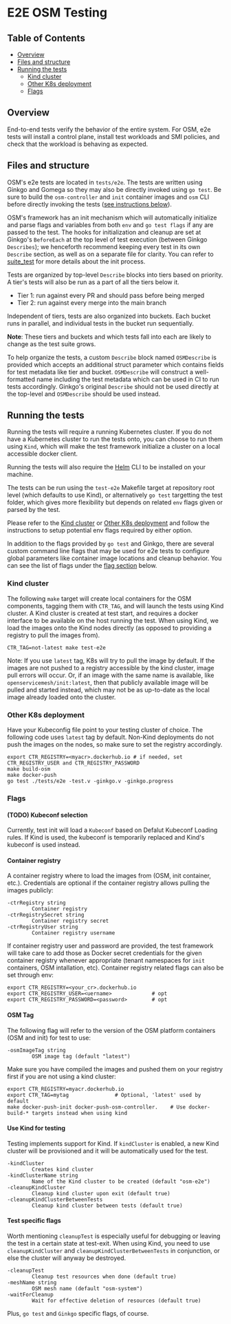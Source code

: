 # E2E OSM Testing
## Table of Contents
- [Overview](#overview)
- [Files and structure](#files-and-structure)
- [Running the tests](#running-the-tests)
  - [Kind cluster](#kind-cluster)
  - [Other K8s deployment](#other-k8s-deployment)
  - [Flags](#flags)

## Overview
End-to-end tests verify the behavior of the entire system. For OSM, e2e tests will install a control plane, install test workloads and SMI policies, and check that the workload is behaving as expected. 

## Files and structure
OSM's e2e tests are located in `tests/e2e`.
The tests are written using Ginkgo and Gomega so they may also be directly invoked using `go test`. Be sure to build the `osm-controller` and `init` container images and `osm` CLI before directly invoking the tests ([see instructions below](#running-the-tests)). 

OSM's framework has an init mechanism which will automatically initialize and parse flags and variables from both `env` and `go test flags` if any are passed to the test. The hooks for initialization and cleanup are set at Ginkgo's `BeforeEach` at the top level of test execution (between Ginkgo `Describes`); we henceforth recommend keeping every test in its own `Describe` section, as well as on a separate file for clarity. You can refer to [suite_test](tests/e2e/suite_test.go) for more details about the init process.

Tests are organized by top-level `Describe` blocks into tiers based on priority. A tier's tests will also be run as a part of all the tiers below it.

- Tier 1: run against every PR and should pass before being merged
- Tier 2: run against every merge into the main branch

Independent of tiers, tests are also organized into buckets. Each bucket runs in parallel, and individual tests in the bucket run sequentially.

**Note**: These tiers and buckets and which tests fall into each are likely to change as the test suite grows.

To help organize the tests, a custom `Describe` block named `OSMDescribe` is provided which accepts an additional struct parameter which contains fields for test metadata like tier and bucket. `OSMDescribe` will construct a well-formatted name including the test metadata which can be used in CI to run tests accordingly. Ginkgo's original `Describe` should not be used directly at the top-level and `OSMDescribe` should be used instead.

## Running the tests
Running the tests will require a running Kubernetes cluster. If you do not have a Kubernetes cluster to run the tests onto, you can choose to run them using `Kind`, which will make the test framework initialize a cluster on a local accessible docker client.

Running the tests will also require the [Helm](https://helm.sh/) CLI to be installed on your machine.

The tests can be run using the `test-e2e` Makefile target at repository root level (which defaults to use Kind), or alternatively `go test` targetting the test folder, which gives more flexibility but depends on related `env` flags given or parsed by the test.

Please refer to the [Kind cluster](#kind-cluster) or [Other K8s deployment](#other-k8s-eployment) and follow the instructions to setup potential env flags required by either option.

In addition to the flags provided by `go test` and Ginkgo, there are several custom command line flags that may be used for e2e tests to configure global parameters like container image locations and cleanup behavior. You can see the list of flags under the [flag section](#flags) below.

### Kind cluster
The following `make` target will create local containers for the OSM components, tagging them with `CTR_TAG`, and will launch the tests using Kind cluster. A Kind cluster is created at test start, and requires a docker interface to be available on the host running the test.
When using Kind, we load the images onto the Kind nodes directly (as opposed to providing a registry to pull the images from).
```
CTR_TAG=not-latest make test-e2e
```
Note: If you use `latest` tag, K8s will try to pull the image by default. If the images are not pushed to a registry accessible by the kind cluster, image pull errors will occur. Or, if an image with the same name is available, like `openservicemesh/init:latest`, then that publicly available image will be pulled and started instead, which may not be as up-to-date as the local image already loaded onto the cluster.

### Other K8s deployment
Have your Kubeconfig file point to your testing cluster of choice.
The following code uses `latest` tag by default. Non-Kind deployments do not push the images on the nodes, so make sure to set the registry accordingly.
```
export CTR_REGISTRY=<myacr>.dockerhub.io # if needed, set CTR_REGISTRY_USER and CTR_REGISTRY_PASSWORD 
make build-osm
make docker-push
go test ./tests/e2e -test.v -ginkgo.v -ginkgo.progress
```

### Flags
#### (TODO) Kubeconf selection
Currently, test init will load a `Kubeconf` based on Defalut Kubeconf Loading rules. 
If Kind is used, the kubeconf is temporarily replaced and Kind's kubeconf is used instead.

#### Container registry
A container registry where to load the images from (OSM, init container, etc.). Credentials are optional if the container registry allows pulling the images publicly:
```
-ctrRegistry string
		Container registry
-ctrRegistrySecret string
		Container registry secret
-ctrRegistryUser string
		Container registry username
```
If container registry user and password are provided, the test framework will take care to add those as Docker secret credentials for the given container registry whenever appropriate (tenant namespaces for `init` containers, OSM intallation, etc).
Container registry related flags can also be set through env:
```
export CTR_REGISTRY=<your_cr>.dockerhub.io
export CTR_REGISTRY_USER=<uername>             # opt
export CTR_REGISTRY_PASSWORD=<password>        # opt
```

#### OSM Tag
The following flag will refer to the version of the OSM platform containers (OSM and init) for test to use:
```
-osmImageTag string
		OSM image tag (default "latest")
```
Make sure you have compiled the images and pushed them on your registry first if you are not using a kind cluster:
```
export CTR_REGISTRY=myacr.dockerhub.io
export CTR_TAG=mytag               # Optional, 'latest' used by default
make docker-push-init docker-push-osm-controller.    # Use docker-build-* targets instead when using kind
```

#### Use Kind for testing 
Testing implements support for Kind. If `kindCluster` is enabled, a new Kind cluster will be provisioned and it will be automatically used for the test.
```
-kindCluster
		Creates kind cluster
-kindClusterName string
		Name of the Kind cluster to be created (default "osm-e2e")
-cleanupKindCluster
		Cleanup kind cluster upon exit (default true)
-cleanupKindClusterBetweenTests
		Cleanup kind cluster between tests (default true)
```

#### Test specific flags

Worth mentioning `cleanupTest` is especially useful for debugging or leaving the test in a certain state at test-exit.
When using Kind, you need to use `cleanupKindCluster` and `cleanupKindClusterBetweenTests` in conjunction, or else the cluster
will anyway be destroyed.
```
-cleanupTest
		Cleanup test resources when done (default true)
-meshName string
		OSM mesh name (default "osm-system")
-waitForCleanup
		Wait for effective deletion of resources (default true)
```
Plus, `go test` and `Ginkgo` specific flags, of course.
